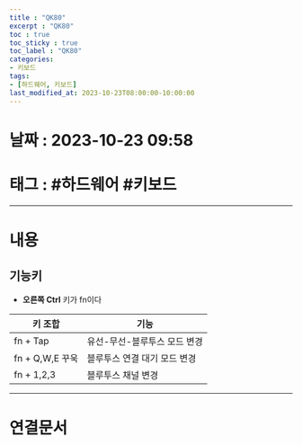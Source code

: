 ```yaml
---
title : "QK80"
excerpt : "QK80"
toc : true
toc_sticky : true
toc_label : "QK80"
categories:
- 키보드
tags:
- [하드웨어, 키보드]
last_modified_at: 2023-10-23T08:00:00-10:00:00
---
```


# 날짜 : 2023-10-23 09:58

# 태그 : #하드웨어 #키보드
---

# 내용

## 기능키
- **오른쪽 Ctrl** 키가 fn이다

| 키 조합          | 기능               |
| ------------- | ---------------- |
| fn + Tap      | 유선-무선-블루투스 모드 변경 |
| fn + Q,W,E 꾸욱 | 블루투스 연결 대기 모드 변경 |
| fn + 1,2,3    | 블루투스 채널 변경       |

---

# 연결문서
